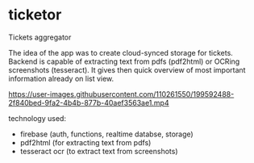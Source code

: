 # ticketor
Tickets aggregator

The idea of the app was to create cloud-synced storage for tickets. Backend is capable of extracting text from pdfs (pdf2html) or OCRing screenshots (tesseract). It gives then quick overview of most important information already on list view.

https://user-images.githubusercontent.com/110261550/199592488-2f840bed-9fa2-4b4b-877b-40aef3563ae1.mp4

technology used:
- firebase (auth, functions, realtime databse, storage)
- pdf2html (for extracting text from pdfs)
- tesseract ocr (to extract text from screenshots)
